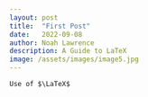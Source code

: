 ```yaml
---
layout: post
title:  "First Post"
date:   2022-09-08
author: Noah Lawrence
description: A Guide to LaTeX
image: /assets/images/image5.jpg
---
```

    Use of $\LaTeX$